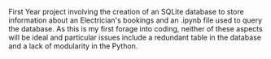 First Year project involving the creation of an SQLite database to store information about an Electrician's bookings and an .ipynb file used to query the database. As this is my first forage into coding, neither of these aspects will be ideal and particular issues include a redundant table in the database and a lack of modularity in the Python.
